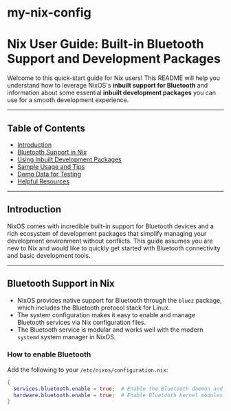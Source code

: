 # my-nix-config
# Nix User Guide: Built-in Bluetooth Support and Development Packages

Welcome to this quick-start guide for Nix users! This README will help you understand how to leverage NixOS's **inbuilt support for Bluetooth** and information about some essential **inbuilt development packages** you can use for a smooth development experience.

---

## Table of Contents

- [Introduction](#introduction)  
- [Bluetooth Support in Nix](#bluetooth-support-in-nix)  
- [Using Inbuilt Development Packages](#using-inbuilt-development-packages)  
- [Sample Usage and Tips](#sample-usage-and-tips)  
- [Demo Data for Testing](#demo-data-for-testing)  
- [Helpful Resources](#helpful-resources)  

---

## Introduction

NixOS comes with incredible built-in support for Bluetooth devices and a rich ecosystem of development packages that simplify managing your development environment without conflicts. This guide assumes you are new to Nix and would like to quickly get started with Bluetooth connectivity and basic development tools.

---

## Bluetooth Support in Nix

- NixOS provides native support for Bluetooth through the `bluez` package, which includes the Bluetooth protocol stack for Linux.  
- The system configuration makes it easy to enable and manage Bluetooth services via Nix configuration files.  
- The Bluetooth service is modular and works well with the modern `systemd` system manager in NixOS.  

### How to enable Bluetooth

Add the following to your `/etc/nixos/configuration.nix`:

```nix
{
  services.bluetooth.enable = true;  # Enable the Bluetooth daemon and support
  hardware.bluetooth.enable = true;  # Enable Bluetooth kernel modules
}
